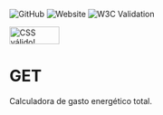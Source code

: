 ![GitHub](https://img.shields.io/github/license/erickluan02/get%20)
![Website](https://img.shields.io/website?url=https%3A%2F%2Ferickluan02.github.io%2Fget%2F)
![W3C Validation](https://img.shields.io/w3c-validation/html?targetUrl=https%3A%2F%2Ferickluan02.github.io%2Fget%2F)

<p>
    <a href="https://jigsaw.w3.org/css-validator/check/referer">
        <img style="border:0;width:88px;height:31px"
            src="https://jigsaw.w3.org/css-validator/images/vcss"
            alt="CSS válido!" />
    </a>
</p>

# GET
Calculadora de gasto energético total.
